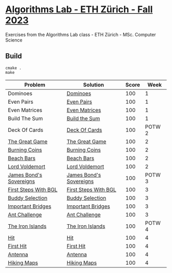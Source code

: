 # [Algorithms Lab - ETH Zürich - Fall 2023](https://cadmo.ethz.ch/education/lectures/HS23/algolab/index.html)
Exercises from the Algorithms Lab class - ETH Zürich - MSc. Computer Science

## Build
```shell script
cmake .
make
```

| Problem                                                       | Solution                                                          | Score | Week |
| --------------                                                | --------------------------------------------------                |-------|------|
| Dominoes                                                      | [Dominoes]((Week1/Dominoes/src/main.cpp))                         |  100  |  1   |
| Even Pairs                                                    | [Even Pairs]((Week1/EvenPairs/src/main.cpp))                      |  100  |  1   |
| Even Matrices                                                 | [Even Matrices]((Week1/EvenMatrices/src/main.cpp))                |  100  |  1   |
| Build The Sum                                                 | [Build the Sum]((Week1/BuildTheSum/src/main.cpp))                 |  100  |  1   |
| Deck Of Cards                                                 | [Deck Of Cards](ProblemOfTheWeek/DeckOfCards/src/main.cpp)        |  100  |POTW 2|
| [The Great Game](Week2/TheGreatGame/great_game.pdf)           | [The Great Game](Week2/TheGreatGame/src/main.cpp)                 |  100  |  2   |
| [Burning Coins](Week2/BurningCoins/burning_coins.pdf)         | [Burning Coins](Week2/BurningCoins/src/main.cpp)                  |  100  |  2   |
| [Beach Bars](Week2/BeachBars/beach_bars.pdf)                  | [Beach Bars](Week2/BeachBars/src/main.cpp)                        |  100  |  2   |
| [Lord Voldemort](Week2/LordVoldemort/lord_voldemort.pdf)      | [Lord Voldemort](Week2/LordVoldemort/src/main.cpp)                |  100  |  2   |
| [James Bond's Sovereigns](ProblemOfTheWeek/JamesBondsSovereigns/James_Bonds_sovereigns.pdf)|  [James Bond's Sovereigns](ProblemOfTheWeek/JamesBondsSovereigns/src/main.cpp)|  100  |POTW 3|
| [First Steps With BGL](Week3/FirstStepsWithBGL/this.pdf)      | [First Steps With BGL](Week3/FirstStepsWithBGL/src/main.cpp)      |  100  |  3   |
| [Buddy Selection](Week3/BuddySelection/this.pdf)              | [Buddy Selection](Week3/BuddySelection/src/main.cpp)              |  100  |  3   |
| [Important Bridges](Week3/ImportantBridges/this.pdf)          | [Important Bridges](Week3/ImportantBridges/src/main.cpp)          |  100  |  3   |
| [Ant Challenge](Week3/AntChallenge/this.pdf)                  | [Ant Challenge](Week3/AntChallenge/src/main.cpp)                  |  100  |  3   |
| [The Iron Islands](ProblemOfTheWeek/TheIronIslands/this.pdf)  |  [The Iron Islands](ProblemOfTheWeek/TheIronIslands/src/main.cpp) |  100  |POTW 4|
| [Hit](Week4/Hit/this.pdf)                                     | [Hit](Week4/Hit/src/main.cpp)                                     |  100  |  4   |
| [First Hit](Week4/FirstHit/this.pdf)                          | [First Hit](Week4/FirstHit/src/main.cpp)                          |  100  |  4   |
| [Antenna](Week4/Antenna/this.pdf)                             | [Antenna](Week4/Antenna/src/main.cpp)                             |  100  |  4   |
| [Hiking Maps](Week4/HikingMaps/this.pdf)                      | [Hiking Maps](Week4/HikingMaps/src/main.cpp)                      |  100  |  4   |







